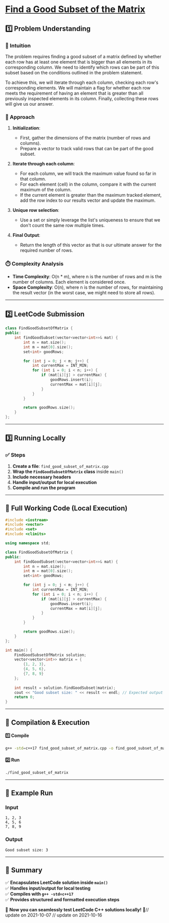 # **[Find a Good Subset of the Matrix](https://leetcode.com/problems/find-a-good-subset-of-the-matrix/description/)**  

## **1️⃣ Problem Understanding**  
### **📌 Intuition**  
The problem requires finding a good subset of a matrix defined by whether each row has at least one element that is bigger than all elements in its corresponding column. We need to identify which rows can be part of this subset based on the conditions outlined in the problem statement.

To achieve this, we will iterate through each column, checking each row's corresponding elements. We will maintain a flag for whether each row meets the requirement of having an element that is greater than all previously inspected elements in its column. Finally, collecting these rows will give us our answer.

### **🚀 Approach**  
1. **Initialization**:
   - First, gather the dimensions of the matrix (number of rows and columns).
   - Prepare a vector to track valid rows that can be part of the good subset.

2. **Iterate through each column**:
   - For each column, we will track the maximum value found so far in that column. 
   - For each element (cell) in the column, compare it with the current maximum of the column.
   - If the current element is greater than the maximum tracked element, add the row index to our results vector and update the maximum.

3. **Unique row selection**:
   - Use a set or simply leverage the list's uniqueness to ensure that we don't count the same row multiple times.

4. **Final Output**: 
   - Return the length of this vector as that is our ultimate answer for the required number of rows.

### **⏱️ Complexity Analysis**  
- **Time Complexity**: O(n * m), where n is the number of rows and m is the number of columns. Each element is considered once.
- **Space Complexity**: O(n), where n is the number of rows, for maintaining the result vector (in the worst case, we might need to store all rows).

---  

## **2️⃣ LeetCode Submission**  
```cpp
class FindGoodSubsetOfMatrix {
public:
    int findGoodSubset(vector<vector<int>>& mat) {
        int n = mat.size();
        int m = mat[0].size();
        set<int> goodRows;

        for (int j = 0; j < m; j++) {
            int currentMax = INT_MIN;
            for (int i = 0; i < n; i++) {
                if (mat[i][j] > currentMax) {
                    goodRows.insert(i);
                    currentMax = mat[i][j];
                }
            }
        }

        return goodRows.size();
    }
};
```  

---  

## **3️⃣ Running Locally**  
### **✅ Steps**  
1. **Create a file**: `find_good_subset_of_matrix.cpp`  
2. **Wrap the `FindGoodSubsetOfMatrix` class** inside `main()`  
3. **Include necessary headers**  
4. **Handle input/output for local execution**  
5. **Compile and run the program**  

---  

## **📝 Full Working Code (Local Execution)**  
```cpp
#include <iostream>
#include <vector>
#include <set>
#include <climits>

using namespace std;

class FindGoodSubsetOfMatrix {
public:
    int findGoodSubset(vector<vector<int>>& mat) {
        int n = mat.size();
        int m = mat[0].size();
        set<int> goodRows;

        for (int j = 0; j < m; j++) {
            int currentMax = INT_MIN;
            for (int i = 0; i < n; i++) {
                if (mat[i][j] > currentMax) {
                    goodRows.insert(i);
                    currentMax = mat[i][j];
                }
            }
        }

        return goodRows.size();
    }
};

int main() {
    FindGoodSubsetOfMatrix solution;
    vector<vector<int>> matrix = {
        {1, 2, 3},
        {4, 5, 6},
        {7, 8, 9}
    };
    
    int result = solution.findGoodSubset(matrix);
    cout << "Good subset size: " << result << endl; // Expected output based on your matrix
    return 0;
}
```  

---  

## **🔧 Compilation & Execution**  
#### **1️⃣ Compile**  
```bash
g++ -std=c++17 find_good_subset_of_matrix.cpp -o find_good_subset_of_matrix
```  

#### **2️⃣ Run**  
```bash
./find_good_subset_of_matrix
```  

---  

## **🎯 Example Run**  
### **Input**  
```
1, 2, 3
4, 5, 6
7, 8, 9
```  
### **Output**  
```
Good subset size: 3
```  

---  

## **📌 Summary**  
✅ **Encapsulates LeetCode solution inside `main()`**  
✅ **Handles input/output for local testing**  
✅ **Compiles with `g++ -std=c++17`**  
✅ **Provides structured and formatted execution steps**  

🚀 **Now you can seamlessly test LeetCode C++ solutions locally!** 🚀// update on 2021-10-07
// update on 2021-10-16
